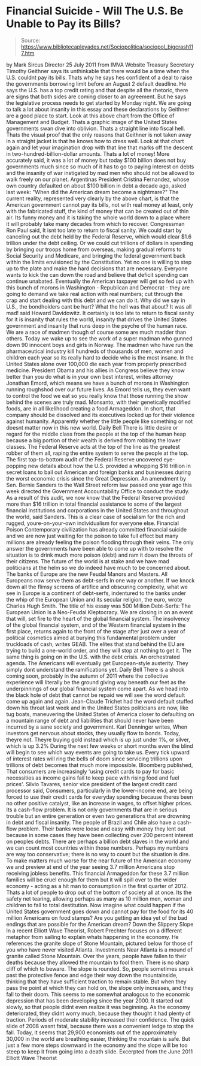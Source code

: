 # Financial Suicide - Will The U.S. Be Unable to Pay its Bills?

> Source: https://www.bibliotecapleyades.net/Sociopolitica/sociopol_bigcrash117.htm

by Mark Sircus
Director
25 July 2011
from
IMVA
Website
Treasury Secretary Timothy Geithner says
its unthinkable that there would be a time when the U.S. couldnt pay its
bills.
Thats why he says hes confident of a deal to
raise the governments borrowing limit before an August 2 default deadline.
He says the U.S. has a top credit rating and that despite all the rhetoric,
there are signs that both sides are coming closer to an agreement.
But he says the legislative process needs to get
started by Monday night.
We are going to talk a lot about insanity in this essay and these
declarations by Geithner are a good place to start. Look at this above chart from
the Office of Management and Budget. Thats a graphic image of the United
States governments swan dive into oblivion. Thats a straight line into
fiscal hell. Thats the visual proof that the only reasons that Geithner is
not taken away in a straight jacket is that he knows how to dress well.
Look at that chart again and let your imagination drop with that line that
marks off the descent in two-hundred-billion-dollar amounts. Thats a lot of
money!
More accurately said, it was a lot of money but
today $100 billion does not buy governments much since so much of it has to
go to paying interest on debts and the insanity of war instigated by mad men
who should not be allowed to walk freely on our planet.
Argentinas President Cristina Fernandez, whose
own country
defaulted on about $100 billion in debt a decade ago, asked
last week: "When did the American dream become a nightmare?"
The current reality, represented very clearly by
the above chart, is that the American government cannot pay its bills, not
with real money at least, only with the fabricated stuff, the kind of money
that can be created out of thin air.
Its funny money and it is taking the whole world
down to a place where it will probably take many decades from which to
recover.
Congressman Ron Paul said,
It isnt too late to return to fiscal
sanity. We could start by canceling out the debt held by
the Federal
Reserve, which would clear $1.6 trillion under the debt ceiling. Or we
could cut trillions of dollars in spending by bringing our troops home
from overseas, making gradual reforms to Social Security and Medicare,
and bringing the federal government back within the limits envisioned by
the Constitution.
Yet no one is willing to step up to the
plate and make the hard decisions that are necessary. Everyone wants to
kick the can down the road and believe that deficit spending can
continue unabated.
Eventually the American taxpayer will get
so fed up with this bunch of morons in Washington - Republican and
Democrat - they are going to demand we take real action with real
numbers; cut through the crap and start dealing with this debt and we
can do it.
Why did we say in U.S., the bondholders
cant be hurt? What the hell was that about? It was all mad! said
Howard Davidowitz.
It certainly is too late to return to fiscal
sanity for it is insanity that rules the world, insanity that drives the
United States government and insanity that runs deep in the psyche of the
human race.
We are a race of madmen though of course some are much madder
than others.
Today we wake up to see the work of a super madman who gunned down 90
innocent boys and girls in Norway. The madmen who have run the pharmaceutical
industry kill hundreds of thousands of men, women and children each year so
its really hard to decide who is the most insane.
In the United States
alone over 100,000 die each year from properly prescribed medicine.
President Obama and his allies in Congress
believe they know better than you do what is in your own best interest,
writes attorney Jonathan Emord, which means we have a bunch of morons
in Washington running roughshod over our future lives.
As Emord tells us, they even want to control the
food we eat so you really know that those running the show behind the scenes
are truly mad.
Monsanto, with their genetically modified foods, are in all
likelihood creating a food Armageddon.
In short, that company should be dissolved and
its executives locked up for their violence against humanity.
Apparently whether the little people like
something
or not doesnt matter now in this new world.
Daily Bell
There is little desire or regard for the middle
class from the people at the top of the human heap because a big portion of
their wealth is derived from robbing the lower classes.
The
Federal Reserve acts at the top of the line
as the greatest robber of them all, raping the entire system to serve the
people at the top.
The
first top-to-bottom audit of the
Federal Reserve uncovered eye-popping new details about how the U.S.
provided a whopping $16 trillion in secret loans to bail out American
and foreign banks and businesses during the worst economic crisis since
the Great Depression.
An amendment by Sen. Bernie Sanders to the
Wall Street reform law passed one year ago this week directed the
Government Accountability Office to conduct the study.
As a result of this audit, we now know that
the Federal Reserve provided more than $16 trillion in total financial
assistance to some of the largest financial institutions and
corporations in the United States and throughout the world, said
Sanders.
This is a clear case of socialism for the
rich and rugged, youre-on-your-own individualism for everyone else.
Financial Poison
Contemporary civilization has already committed financial suicide and we are
now just waiting for the poison to take full effect but many millions are
already feeling the poison flooding through their veins.
The only answer the governments have been able
to come up with to resolve the situation is to drink much more poison (debt)
and ram it down the throats of their citizens.
The future of the world is at stake and we have
mad politicians at the helm so we do indeed have much to be concerned about.
The banks of Europe are the new Feudal
Manors and Masters. All Europeans now serve them as debt-serfs in one
way or another.
If we knock down all the flimsy screens of artifice and
obscuring complexity, what we see in Europe is a continent of
debt-serfs, indentured to the banks under the whip of the European Union
and its secular religion, the euro, wrote Charles Hugh Smith.
The title of his essay was
500 Million
Debt-Serfs: The European Union Is a Neo-Feudal Kleptocracy.
We are closing in on an event that will,
set fire to the heart of the global
financial system. The insolvency of the global financial system, and of
the Western financial system in the first place, returns again to the
front of the stage after just over a year of political cosmetics aimed
at burying this fundamental problem under truckloads of cash,
writes GEAB.
The elites that stand behind the EU are trying
to
build a
one-world order, and they will stop at
nothing to get it. The same thing is going on in
the U.S. with the debt crisis. An orchestrated
agenda. The Americans will eventually get
European-style austerity. They simply
dont
understand the ramifications yet.
Daily Bell
There is a shock coming soon, probably in the
autumn of 2011 where the collective experience will literally be the ground
giving way beneath our feet as the underpinnings of our global financial
system come apart.
As we head into the black hole of debt that cannot be repaid we will see the
word default come up again and again.
Jean-Claude Trichet had the
word default stuffed down his throat last week and in the United States
politicians are now, like tug boats, maneuvering the United States of
America closer to defaulting on a mountain range of debt and liabilities
that should never have been incurred by a sane society and government.
Karl Denninger
writes,
When investors get nervous about stocks,
they usually flow to bonds. Today, theyre not. Theyre buying gold
instead which is up just under 1%, or silver, which is up 3.2%
During the next few weeks or short months even
the blind will begin to see which way events are going to take us. Every
tick upward of interest rates will ring the bells of doom since servicing
trillions upon trillions of debt becomes that much more impossible.
Bloomberg
published,
That consumers are increasingly 'using
credit cards to pay for basic necessities as income gains fail to keep
pace with rising food and fuel prices'.
Silvio Tavares, senior vice president of
the largest credit card processor said,
Consumers, particularly in the lower-income
end, are being forced to use their credit cards for everyday spending
because theres been no other positive catalyst, like an increase in
wages, to offset higher prices. Its a cash-flow problem.
It is not only governments that are in serious
trouble but an entire generation or even two generations that are drowning
in debt and fiscal insanity.
The people of Brazil and Chile also have a cash-flow problem. Their banks
were loose and easy with money they lent out because in some cases they have
been collecting over 200 percent interest on peoples debts. There are
perhaps a billion debt slaves in the world and we can count most countries
within those numbers.
Perhaps my numbers are way too conservative;
there is no way to count but the situation is dire.
To make matters much worse for the near future of the American economy we
and preview at end of the year seeing 3.7 million Americans stop receiving
jobless benefits. This financial Armageddon for these 3.7 million families
will be cruel enough for them but it will spill over to the wider economy -
acting as a hit man to consumption in the first quarter of 2012.
Thats a lot of people to drop out of the bottom of society all at once.
Its the safety net tearing, allowing perhaps as many as 10 million men,
woman and children to fall to total destitution.
Now imagine what could
happen if the United States government goes down and cannot pay for the food
for its 40 million Americans on food stamps?
Are you getting an idea yet of the bad endings
that are possible for the American dream?
Down the Slippery
Slope
In
a recent Elliott Wave Theorist, Robert Prechter focuses on
a different metaphor from sailing to explain whats happening in the
economy. He references the granite slope of Stone Mountain, pictured below
for those of you who have never visited Atlanta.
Investments
Near Atlanta is a mound of granite called
Stone Mountain.
Over the years, people have fallen to their
deaths because they allowed the mountain to fool them. There is no sharp
cliff of which to beware. The slope is rounded. So, people sometimes
sneak past the protective fence and edge their way down the
mountainside, thinking that they have sufficient traction to remain
stable.
But when they pass the point at which they
can hold on, the slope only increases, and they fall to their doom.
This seems to me somewhat analogous to the
economic depression that has been developing since the year 2000.
It started out slowly, so that people didnt
even realize it was beginning. As the economy deteriorated, they didnt
worry much, because they thought it had plenty of traction.
Periods of moderate stability increased
their confidence.
The quick slide of 2008 wasnt fatal, because there
was a convenient ledge to stop the fall. Today, it seems that 29,900
economists out of the approximately 30,000 in the world are breathing
easier, thinking the mountain is safe.
But just a few more steps downward in the
economy and the slope will be too steep to keep it from going into a
death slide.
Excerpted from the June 2011 Elliott
Wave Theorist

